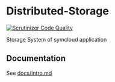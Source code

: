# Distributed-Storage

[![Scrutinizer Code Quality](https://scrutinizer-ci.com/g/symcloud/distributed-storage/badges/quality-score.png?b=master)](https://scrutinizer-ci.com/g/symcloud/distributed-storage/?branch=master)

Storage System of symcloud application

## Documentation

See [docs/intro.md](https://github.com/symcloud/distributed-storage/blob/master/doc/intro.md)
